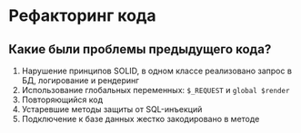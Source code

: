 # Рефакторинг кода

## Какие были проблемы предыдущего кода?
1. Нарушение принципов SOLID, в одном классе реализовано запрос в БД, логирование и рендеринг
2. Использование глобальных переменных: `$_REQUEST` и `global $render`
3. Повторяющийся код
4. Устаревшие методы защиты от SQL-инъекций
5. Подключение к базе данных жестко закодировано в методе

```

```
